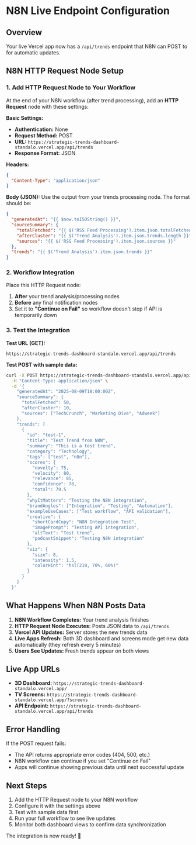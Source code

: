 # N8N Live Endpoint Configuration

## Overview
Your live Vercel app now has a `/api/trends` endpoint that N8N can POST to for automatic updates.

## N8N HTTP Request Node Setup

### 1. Add HTTP Request Node to Your Workflow
At the end of your N8N workflow (after trend processing), add an **HTTP Request** node with these settings:

**Basic Settings:**
- **Authentication:** None
- **Request Method:** POST
- **URL:** `https://strategic-trends-dashboard-standalo.vercel.app/api/trends`
- **Response Format:** JSON

**Headers:**
```json
{
  "Content-Type": "application/json"
}
```

**Body (JSON):**
Use the output from your trends processing node. The format should be:
```json
{
  "generatedAt": "{{ $now.toISOString() }}",
  "sourceSummary": {
    "totalFetched": "{{ $('RSS Feed Processing').item.json.totalFetched }}",
    "afterCluster": "{{ $('Trend Analysis').item.json.trends.length }}",
    "sources": "{{ $('RSS Feed Processing').item.json.sources }}"
  },
  "trends": "{{ $('Trend Analysis').item.json.trends }}"
}
```

### 2. Workflow Integration
Place this HTTP Request node:
1. **After** your trend analysis/processing nodes
2. **Before** any final notification nodes
3. Set it to **"Continue on Fail"** so workflow doesn't stop if API is temporarily down

### 3. Test the Integration

**Test URL (GET):**
```
https://strategic-trends-dashboard-standalo.vercel.app/api/trends
```

**Test POST with sample data:**
```bash
curl -X POST https://strategic-trends-dashboard-standalo.vercel.app/api/trends \
  -H "Content-Type: application/json" \
  -d '{
    "generatedAt": "2025-08-09T18:00:00Z",
    "sourceSummary": {
      "totalFetched": 50,
      "afterCluster": 10,
      "sources": ["TechCrunch", "Marketing Dive", "Adweek"]
    },
    "trends": [
      {
        "id": "test-1",
        "title": "Test Trend from N8N",
        "summary": "This is a test trend",
        "category": "Technology",
        "tags": ["test", "n8n"],
        "scores": {
          "novelty": 75,
          "velocity": 80,
          "relevance": 85,
          "confidence": 78,
          "total": 79.5
        },
        "whyItMatters": "Testing the N8N integration",
        "brandAngles": ["Integration", "Testing", "Automation"],
        "exampleUseCases": ["Test workflow", "API validation"],
        "creative": {
          "shortCardCopy": "N8N Integration Test",
          "imagePrompt": "Testing API integration",
          "altText": "Test trend",
          "podcastSnippet": "Testing N8N integration"
        },
        "viz": {
          "size": 8,
          "intensity": 1.5,
          "colorHint": "hsl(210, 70%, 60%)"
        }
      }
    ]
  }'
```

## What Happens When N8N Posts Data

1. **N8N Workflow Completes:** Your trend analysis finishes
2. **HTTP Request Node Executes:** Posts JSON data to `/api/trends`
3. **Vercel API Updates:** Server stores the new trends data
4. **Live Apps Refresh:** Both 3D dashboard and screens mode get new data automatically (they refresh every 5 minutes)
5. **Users See Updates:** Fresh trends appear on both views

## Live App URLs

- **3D Dashboard:** `https://strategic-trends-dashboard-standalo.vercel.app/`
- **TV Screens:** `https://strategic-trends-dashboard-standalo.vercel.app/?screens`
- **API Endpoint:** `https://strategic-trends-dashboard-standalo.vercel.app/api/trends`

## Error Handling

If the POST request fails:
- The API returns appropriate error codes (404, 500, etc.)
- N8N workflow can continue if you set "Continue on Fail"
- Apps will continue showing previous data until next successful update

## Next Steps

1. Add the HTTP Request node to your N8N workflow
2. Configure it with the settings above
3. Test with sample data first
4. Run your full workflow to see live updates
5. Monitor both dashboard views to confirm data synchronization

The integration is now ready! 🚀